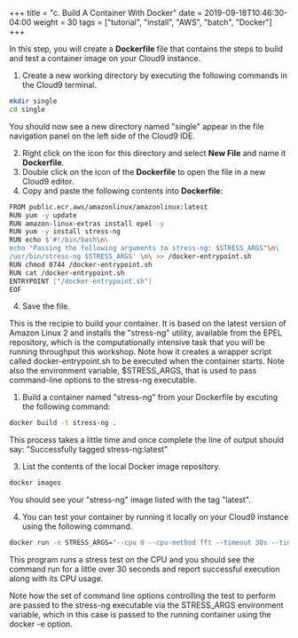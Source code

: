 +++
title = "c. Build A Container With Docker"
date = 2019-09-18T10:46:30-04:00
weight = 30
tags = ["tutorial", "install", "AWS", "batch", "Docker"]
+++

In this step, you will create a **Dockerfile** file that contains the steps to build and test a container image on your Cloud9 instance. 

1. Create a new working directory by executing the following commands in the Cloud9 terminal.
```bash
mkdir single
cd single
```
You should now see a new directory named "single" appear in the file navigation panel on the left side of the Cloud9 IDE.

2. Right click on the icon for this directory and select **New File** and name it **Dockerfile**. 
3. Double click on the icon of the **Dockerfile** to open the file in a new Cloud9 editor. 
4. Copy and paste the following contents into **Dockerfile**:

```bash
FROM public.ecr.aws/amazonlinux/amazonlinux:latest
RUN yum -y update
RUN amazon-linux-extras install epel -y
RUN yum -y install stress-ng
RUN echo $'#!/bin/bash\n\
echo "Passing the following arguments to stress-ng: $STRESS_ARGS"\n\
/usr/bin/stress-ng $STRESS_ARGS' \n\ >> /docker-entrypoint.sh 
RUN chmod 0744 /docker-entrypoint.sh
RUN cat /docker-entrypoint.sh
ENTRYPOINT ["/docker-entrypoint.sh"]
EOF
```

4. Save the file.
   
This is the recipie to build your container. It is based on the latest version of Amazon Linux 2 and installs the "stress-ng" utility, available from the EPEL repository, which is the computationally intensive task that you will be running throughput this workshop. Note how it creates a wrapper script called docker-entrypoint.sh to be executed when the container starts. Note also the environment variable, $STRESS_ARGS, that is used to pass command-line options to the stress-ng executable.

1. Build a container named "stress-ng" from your Dockerfile by excuting the following command:

```bash
docker build -t stress-ng .
```

This process takes a little time and once complete the line of output should say: "Successfully tagged stress-ng:latest"

3. List the contents of the local Docker image repository.

```bash
docker images
```
You should see your "stress-ng" image listed with the tag "latest".

4. You can test your container by running it locally on your Cloud9 instance using the following command.

```bash
docker run -e STRESS_ARGS="--cpu 0 --cpu-method fft --timeout 30s --times" -i stress-ng
```
This program runs a stress test on the CPU and you should see the command run for a little over 30 seconds and report successful execution along with its CPU usage. 

Note how the set of command line options controlling the test to perform are passed to the stress-ng executable via the STRESS_ARGS environment variable, which in this case is passed to the running container using the docker -e option.
